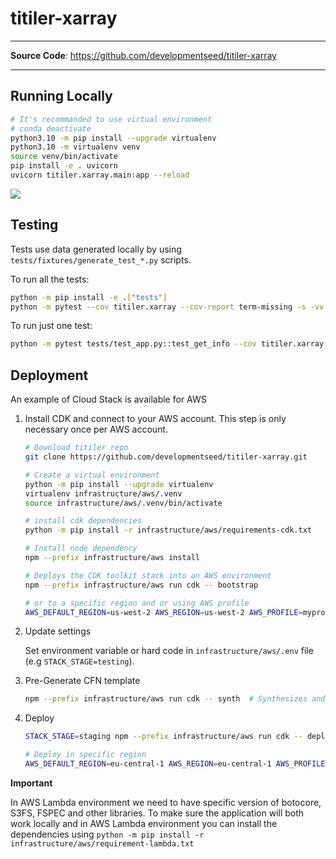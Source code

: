# titiler-xarray

---

**Source Code**: <a href="https://github.com/developmentseed/titiler-xarray" target="_blank">https://github.com/developmentseed/titiler-xarray</a>

---

## Running Locally

```bash
# It's recommanded to use virtual environment
# conda deactivate
python3.10 -m pip install --upgrade virtualenv
python3.10 -m virtualenv venv
source venv/bin/activate
pip install -e . uvicorn
uvicorn titiler.xarray.main:app --reload
```

![](https://github.com/developmentseed/titiler-xarray/assets/10407788/4368546b-5b60-4cd5-86be-fdd959374b17)

## Testing

Tests use data generated locally by using `tests/fixtures/generate_test_*.py` scripts.

To run all the tests:

```bash
python -m pip install -e .["tests"]
python -m pytest --cov titiler.xarray --cov-report term-missing -s -vv
```

To run just one test:

```bash
python -m pytest tests/test_app.py::test_get_info --cov titiler.xarray --cov-report term-missing -s -vv
```

## Deployment

An example of Cloud Stack is available for AWS

1. Install CDK and connect to your AWS account. This step is only necessary once per AWS account.

    ```bash
    # Download titiler repo
    git clone https://github.com/developmentseed/titiler-xarray.git

    # Create a virtual environment
    python -m pip install --upgrade virtualenv
    virtualenv infrastructure/aws/.venv
    source infrastructure/aws/.venv/bin/activate

    # install cdk dependencies
    python -m pip install -r infrastructure/aws/requirements-cdk.txt

    # Install node dependency
    npm --prefix infrastructure/aws install

    # Deploys the CDK toolkit stack into an AWS environment
    npm --prefix infrastructure/aws run cdk -- bootstrap

    # or to a specific region and or using AWS profile
    AWS_DEFAULT_REGION=us-west-2 AWS_REGION=us-west-2 AWS_PROFILE=myprofile npm --prefix infrastructure/aws run cdk -- bootstrap
    ```

2. Update settings

    Set environment variable or hard code in `infrastructure/aws/.env` file (e.g `STACK_STAGE=testing`).

3. Pre-Generate CFN template

    ```bash
    npm --prefix infrastructure/aws run cdk -- synth  # Synthesizes and prints the CloudFormation template for this stack
    ```

4. Deploy

    ```bash
    STACK_STAGE=staging npm --prefix infrastructure/aws run cdk -- deploy titiler-xarray-staging

    # Deploy in specific region
    AWS_DEFAULT_REGION=eu-central-1 AWS_REGION=eu-central-1 AWS_PROFILE=myprofile STACK_STAGE=staging  npm --prefix infrastructure/aws run cdk -- deploy titiler-xarray-staging
    ```


**Important**

In AWS Lambda environment we need to have specific version of botocore, S3FS, FSPEC and other libraries.
To make sure the application will both work locally and in AWS Lambda environment you can install the dependencies using `python -m pip install -r infrastructure/aws/requirement-lambda.txt`
